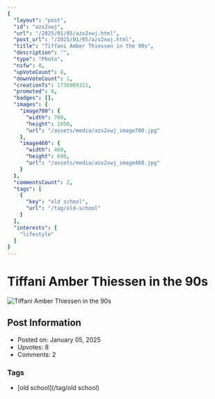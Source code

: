 ```yaml
---
{
  "layout": "post",
  "id": "azx2xwj",
  "url": "/2025/01/05/azx2xwj.html",
  "post_url": "/2025/01/05/azx2xwj.html",
  "title": "Tiffani Amber Thiessen in the 90s",
  "description": "",
  "type": "Photo",
  "nsfw": 0,
  "upVoteCount": 8,
  "downVoteCount": 1,
  "creationTs": 1736088321,
  "promoted": 0,
  "badges": [],
  "images": {
    "image700": {
      "width": 700,
      "height": 1050,
      "url": "/assets/media/azx2xwj_image700.jpg"
    },
    "image460": {
      "width": 460,
      "height": 690,
      "url": "/assets/media/azx2xwj_image460.jpg"
    }
  },
  "commentsCount": 2,
  "tags": [
    {
      "key": "old school",
      "url": "/tag/old-school"
    }
  ],
  "interests": [
    "lifestyle"
  ]
}
---
```


# Tiffani Amber Thiessen in the 90s

![Tiffani Amber Thiessen in the 90s](/assets/media/azx2xwj_image700.jpg)

## Post Information

- Posted on: January 05, 2025
- Upvotes: 8
- Comments: 2

### Tags

- [old school](/tag/old school)
